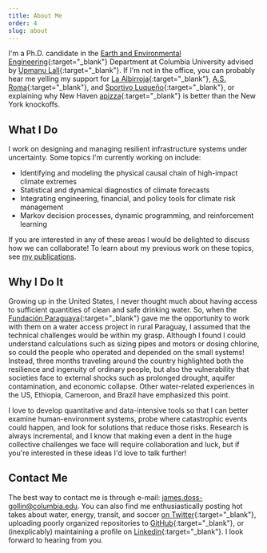 ```yaml
---
title: About Me
order: 4
slug: about
---
```


I'm a Ph.D. candidate in the [Earth and Environmental Engineering](https://eee.columbia.edu/){:target="_blank"} Department at Columbia University advised by [Upmanu Lall](https://columbia.edu/~ula2){:target="_blank"}.
If I'm not in the office, you can probably hear me yelling my support for [La Albirroja](https://twitter.com/albirroja?lang=en){:target="_blank"}, [A.S. Roma](https://www.chiesaditotti.com/){:target="_blank"}, and [Sportivo Luqueño](http://clubsportivoluqueno.com.py/){:target="_blank"}, or explaining why New Haven [apizza](https://www.nhregister.com/news/article/An-upcoming-film-celebrates-New-Haven-s-holy-12576171.php){:target="_blank"} is better than the New York knockoffs.

## What I Do

I work on designing and managing resilient infrastructure systems under uncertainty.
Some topics I'm currently working on include:

* Identifying and modeling the physical causal chain of high-impact climate extremes
* Statistical and dynamical diagnostics of climate forecasts
* Integrating engineering, financial, and policy tools for climate risk management
* Markov decision processes, dynamic programming, and reinforcement learning

If you are interested in any of these areas I would be delighted to discuss how we can collaborate!
To learn about my previous work on these topics, see [my publications](publications).

## Why I Do It

Growing up in the United States, I never thought much about having access to sufficient quantities of clean and safe drinking water.
So, when the [Fundación Paraguaya](http://www.fundacionparaguaya.org.py/?lang=en){:target="_blank"} gave me the opportunity to work with them on a water access project in rural Paraguay, I assumed that the technical challenges would be within my grasp.
Although I found I could understand calculations such as sizing pipes and motors or dosing chlorine, so could the people who operated and depended on the small systems!
Instead, three months traveling around the country highlighted both the resilience and ingenuity of ordinary people, but also the vulnerability that societies face to external shocks such as prolonged drought, aquifer contamination, and economic collapse.
Other water-related experiences in the US, Ethiopia, Cameroon, and Brazil have emphasized this point.

I love to develop quantitative and data-intensive tools so that I can better examine human-environment systems, probe where catastrophic events could happen, and look for solutions that reduce those risks.
Research is always incremental, and I know that making even a dent in the huge collective challenges we face will require collaboration and luck, but if you're interested in these ideas I'd love to talk further!

## Contact Me

The best way to contact me is through e-mail: [james.doss-gollin@columbia.edu](mailto:james.doss-gollin@columbia.edu).
You can also find me enthusiastically posting hot takes about water, energy, transit, and soccer [on Twitter](http://twitter.com/jdossgollin){:target="_blank"}, uploading poorly organized repositories to [GitHub](https://github.com/jdossgollin){:target="_blank"}, or (inexplicably) maintaining a profile on [Linkedin](https://www.linkedin.com/in/jamesdossgollin/){:target="_blank"}.
I look forward to hearing from you.

